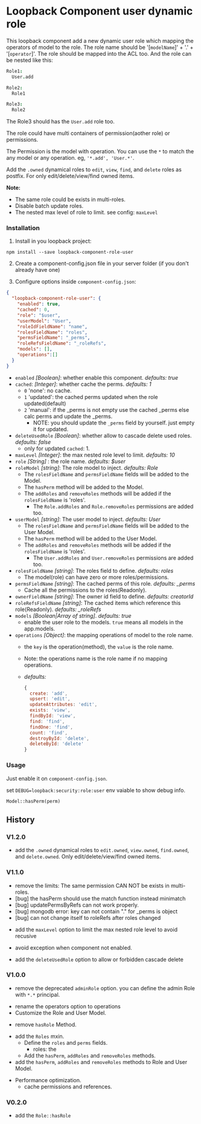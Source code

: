 # Loopback Component user dynamic role

This loopback component add a new dynamic user role which mapping the operators of model to the role.
The role name should be '[`modelName`]' + '.' + '[`operator`]'. The role should be mapped into the ACL too.
And the role can be nested like this:

```coffee
Role1:
  User.add

Role2:
  Role1

Role3:
  Role2
```

The Role3 should has the `User.add` role too.

The role could have multi containers of permission(aother role) or permissions.

The Permission is the model with operation. You can use the `*` to match the any model or any operation.
eg, `'*.add', 'User.*'`.

Add the `.owned` dynamical roles to `edit`, `view`, `find`, and `delete` roles as postfix.
For only edit/delete/view/find owned items.


**Note:**

* The same role could be exists in multi-roles.
* Disable batch update roles.
* The nested max level of role to limit. see config: `maxLevel`


### Installation

1. Install in you loopback project:

  `npm install --save loopback-component-role-user`

2. Create a component-config.json file in your server folder (if you don't already have one)

3. Configure options inside `component-config.json`:

  ```json
  {
    "loopback-component-role-user": {
      "enabled": true,
      "cached": 0,
      "role": "$user",
      "userModel": "User",
      "roleIdFieldName": "name",
      "rolesFieldName": "roles",
      "permsFieldName": "_perms",
      "roleRefsFieldName": "_roleRefs",
      "models": [],
      "operations":[]
    }
  }
  ```
  - `enabled` *[Boolean]*: whether enable this component. *defaults: true*
  - `cached`: *[Integer]*: whether cache the perms. *defaults: 1*
    * `0` 'none': no cache.
    * `1` 'updated': the cached perms updated when the role updated(default)
    * `2` 'manual': if the _perms is not empty use the cached _perms  else calc perms and update the _perms.
        * NOTE: you should update the `_perms` field by yourself. just empty it for updated.
  - `deleteUsedRole` *[Boolean]*: whether allow to cascade delete used roles. *defaults: false*
      * only for updated `cached`: 1.
  - `maxLevel` *[Integer]*: the max nested role level to limit. *defaults: 10*
  - `role` *[String]* : the role name. *defaults: $user*
  - `roleModel` *[string]*: The role model to inject. *defaults: Role*
    * The `rolesFieldName` and `permsFieldName` fields will be added to the Model.
    * The `hasPerm` method will be added to the Model.
    * The `addRoles` and `removeRoles` methods will be added if the `rolesFieldName` is 'roles'.
      * The `Role.addRoles` and `Role.removeRoles` permissions are added too.
  - `userModel` *[string]*: The user model to inject. *defaults: User*
    * The `rolesFieldName` and `permsFieldName` fields will be added to the User Model.
    * The `hasPerm` method will be added to the User Model.
    * The `addRoles` and `removeRoles` methods will be added if the `rolesFieldName` is 'roles'.
      * The `User.addRoles` and `User.removeRoles` permissions are added too.
  - `rolesFieldName` *[string]*: The roles field to define. *defaults: roles*
    * The model(role) can have zero or more roles/permissions.
  - `permsFieldName` *[string]*: The cached perms of this role. *defaults: _perms*
    * Cache all the permissions to the roles(Readonly).
  - `ownerFieldName` *[string]*: The owner id field to define. *defaults: creatorId*
  - `roleRefsFieldName` *[string]*: The cached items which reference this role(Readonly). *defaults: _roleRefs*
  - `models` *[Boolean|Array of string]*. *defaults: true*
    * enable the user role to the models. `true` means all models in the app.models.
  - `operations` *[Object]*: the mapping operations of model to the role name.
    * the `key` is the operation(method), the `value` is the role name.
    * Note: the operations name is the role name if no mapping operations.
    * *defaults:*

      ```js
      {
        create: 'add',
        upsert: 'edit',
        updateAttributes: 'edit',
        exists: 'view',
        findById: 'view',
        find: 'find',
        findOne: 'find',
        count: 'find',
        destroyById: 'delete',
        deleteById: 'delete'
      }
      ```

### Usage


Just enable it on `component-config.json`.

set `DEBUG=loopback:security:role:user` env vaiable to show debug info.

`Model::hasPerm(perm)`

## History

### V1.2.0

+ add the `.owned` dynamical roles to `edit.owned`, `view.owned`, `find.owned`, and `delete.owned`.
  Only edit/delete/view/find owned items.

### V1.1.0

* remove the limits: The same permission CAN NOT be exists in multi-roles.
* [bug] the hasPerm should use the match function instead minimatch
* [bug] updatePermsByRefs can not work properly.
* [bug] mongodb error: key can not contain "." for _perms is object
* [bug] can not change itself to roleRefs after roles changed
+ add the `maxLevel` option to limit the max nested role level to avoid recusive
* avoid exception when component not enabled.
+ add the `deleteUsedRole` option to allow or forbidden cascade delete

### V1.0.0

- remove the deprecated `adminRole` option. you can define the admin Role with `*.*` principal.
* rename the operators option to operations
* Customize the Role and User Model.
- remove `hasRole` Method.
+ add the `Roles` mxin.
  * Define the `roles` and `perms` fields.
    * roles: the
  * Add the `hasPerm`, `addRoles` and `removeRoles` methods.
+ add the `hasPerm`, `addRoles` and `removeRoles` methods to Role and User Model.
* Performance optimization.
  * cache permissions and references.

### V0.2.0

+ add the `Role::hasRole`

